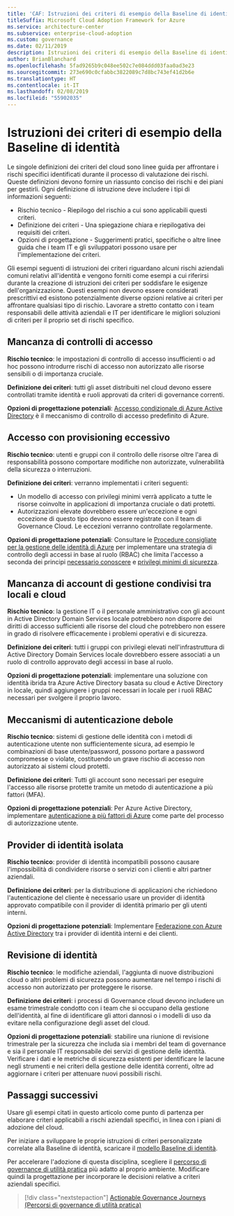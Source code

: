 ```yaml
---
title: 'CAF: Istruzioni dei criteri di esempio della Baseline di identità'
titleSuffix: Microsoft Cloud Adoption Framework for Azure
ms.service: architecture-center
ms.subservice: enterprise-cloud-adoption
ms.custom: governance
ms.date: 02/11/2019
description: Istruzioni dei criteri di esempio della Baseline di identità
author: BrianBlanchard
ms.openlocfilehash: 5fad9265b9c048ee502c7e084ddd03faa0ad3e23
ms.sourcegitcommit: 273e690c0cfabbc3822089c7d8bc743ef41d2b6e
ms.translationtype: HT
ms.contentlocale: it-IT
ms.lasthandoff: 02/08/2019
ms.locfileid: "55902035"
---
```

# <a name="identity-baseline-sample-policy-statements"></a>Istruzioni dei criteri di esempio della Baseline di identità

Le singole definizioni dei criteri del cloud sono linee guida per affrontare i rischi specifici identificati durante il processo di valutazione dei rischi. Queste definizioni devono fornire un riassunto conciso dei rischi e dei piani per gestirli. Ogni definizione di istruzione deve includere i tipi di informazioni seguenti:

- Rischio tecnico - Riepilogo del rischio a cui sono applicabili questi criteri.
- Definizione dei criteri - Una spiegazione chiara e riepilogativa dei requisiti dei criteri.
- Opzioni di progettazione - Suggerimenti pratici, specifiche o altre linee guida che i team IT e gli sviluppatori possono usare per l'implementazione dei criteri.

Gli esempi seguenti di istruzioni dei criteri riguardano alcuni rischi aziendali comuni relativi all'identità e vengono forniti come esempi a cui riferirsi durante la creazione di istruzioni dei criteri per soddisfare le esigenze dell'organizzazione. Questi esempi non devono essere considerati prescrittivi ed esistono potenzialmente diverse opzioni relative ai criteri per affrontare qualsiasi tipo di rischio. Lavorare a stretto contatto con i team responsabili delle attività aziendali e IT per identificare le migliori soluzioni di criteri per il proprio set di rischi specifico.

## <a name="lack-of-access-controls"></a>Mancanza di controlli di accesso

**Rischio tecnico**: le impostazioni di controllo di accesso insufficienti o ad hoc possono introdurre rischi di accesso non autorizzato alle risorse sensibili o di importanza cruciale.

**Definizione dei criteri**: tutti gli asset distribuiti nel cloud devono essere controllati tramite identità e ruoli approvati da criteri di governance correnti.

**Opzioni di progettazione potenziali**: [Accesso condizionale di Azure Active Directory](/azure/active-directory/conditional-access/overview) è il meccanismo di controllo di accesso predefinito di Azure.

## <a name="overprovisioned-access"></a>Accesso con provisioning eccessivo

**Rischio tecnico**: utenti e gruppi con il controllo delle risorse oltre l'area di responsabilità possono comportare modifiche non autorizzate, vulnerabilità della sicurezza o interruzioni.

**Definizione dei criteri**: verranno implementati i criteri seguenti:

- Un modello di accesso con privilegi minimi verrà applicato a tutte le risorse coinvolte in applicazioni di importanza cruciale o dati protetti.
- Autorizzazioni elevate dovrebbero essere un'eccezione e ogni eccezione di questo tipo devono essere registrate con il team di Governance Cloud. Le eccezioni verranno controllate regolarmente.

**Opzioni di progettazione potenziali**: Consultare le [Procedure consigliate per la gestione delle identità di Azure](/azure/security/azure-security-identity-management-best-practices) per implementare una strategia di controllo degli accessi in base al ruolo (RBAC) che limita l'accesso a seconda dei principi [necessario conoscere](https://wikipedia.org/wiki/Need_to_know) e [privilegi minimi di sicurezza](https://wikipedia.org/wiki/Principle_of_least_privilege).

## <a name="lack-of-shared-management-accounts-between-on-premises-and-the-cloud"></a>Mancanza di account di gestione condivisi tra locali e cloud

**Rischio tecnico**: la gestione IT o il personale amministrativo con gli account in Active Directory Domain Services locale potrebbero non disporre dei diritti di accesso sufficienti alle risorse del cloud che potrebbero non essere in grado di risolvere efficacemente i problemi operativi e di sicurezza.

**Definizione dei criteri**: tutti i gruppi con privilegi elevati nell'infrastruttura di Active Directory Domain Services locale dovrebbero essere associati a un ruolo di controllo approvato degli accessi in base al ruolo.

**Opzioni di progettazione potenziali**: implementare una soluzione con identità ibrida tra Azure Active Directory basata su cloud e Active Directory in locale, quindi aggiungere i gruppi necessari in locale per i ruoli RBAC necessari per svolgere il proprio lavoro.

## <a name="weak-authentication-mechanisms"></a>Meccanismi di autenticazione debole

**Rischio tecnico**: sistemi di gestione delle identità con i metodi di autenticazione utente non sufficientemente sicura, ad esempio le combinazioni di base utente/password, possono portare a password compromesse o violate, costituendo un grave rischio di accesso non autorizzato ai sistemi cloud protetti.

**Definizione dei criteri**: Tutti gli account sono necessari per eseguire l'accesso alle risorse protette tramite un metodo di autenticazione a più fattori (MFA).

**Opzioni di progettazione potenziali**: Per Azure Active Directory, implementare [autenticazione a più fattori di Azure](/azure/active-directory/authentication/concept-mfa-howitworks) come parte del processo di autorizzazione utente.

## <a name="isolated-identity-providers"></a>Provider di identità isolata

**Rischio tecnico**: provider di identità incompatibili possono causare l'impossibilità di condividere risorse o servizi con i clienti e altri partner aziendali.

**Definizione dei criteri**: per la distribuzione di applicazioni che richiedono l'autenticazione del cliente è necessario usare un provider di identità approvato compatibile con il provider di identità primario per gli utenti interni.

**Opzioni di progettazione potenziali**: Implementare [Federazione con Azure Active Directory](/azure/active-directory/hybrid/whatis-fed) tra i provider di identità interni e dei clienti.

## <a name="identity-reviews"></a>Revisione di identità

**Rischio tecnico**: le modifiche aziendali, l'aggiunta di nuove distribuzioni cloud o altri problemi di sicurezza possono aumentare nel tempo i rischi di accesso non autorizzato per proteggere le risorse.

**Definizione dei criteri**: i processi di Governance cloud devono includere un esame trimestrale condotto con i team che si occupano della gestione dell'identità, al fine di identificare gli attori dannosi o i modelli di uso da evitare nella configurazione degli asset del cloud.

**Opzioni di progettazione potenziali**: stabilire una riunione di revisione trimestrale per la sicurezza che includa sia i membri del team di governance e sia il personale IT responsabile dei servizi di gestione delle identità. Verificare i dati e le metriche di sicurezza esistenti per identificare le lacune negli strumenti e nei criteri della gestione delle identità correnti, oltre ad aggiornare i criteri per attenuare nuovi possibili rischi.

## <a name="next-steps"></a>Passaggi successivi

Usare gli esempi citati in questo articolo come punto di partenza per elaborare criteri applicabili a rischi aziendali specifici, in linea con i piani di adozione del cloud.

Per iniziare a sviluppare le proprie istruzioni di criteri personalizzate correlate alla Baseline di identità, scaricare il [modello Baseline di identità](template.md).

Per accelerare l'adozione di questa disciplina, scegliere il [percorso di governance di utilità pratica](../journeys/overview.md) più adatto al proprio ambiente. Modificare quindi la progettazione per incorporare le decisioni relative a criteri aziendali specifici.

> [!div class="nextstepaction"]
> [Actionable Governance Journeys (Percorsi di governance di utilità pratica)](../journeys/overview.md)